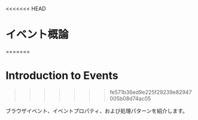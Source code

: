 <<<<<<< HEAD
# イベント概論
=======
# Introduction to Events
>>>>>>> fe571b36ed9e225f29239e82947005b08d74ac05

ブラウザイベント、イベントプロパティ、および処理パターンを紹介します。
